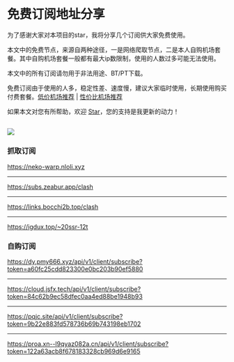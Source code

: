 # 免费订阅地址分享

为了感谢大家对本项目的star，我将分享几个订阅供大家免费使用。

本文中的免费节点，来源自两种途径，一是网络爬取节点，二是本人自购机场套餐。其中自购机场套餐一般都有最大ip数限制，使用的人数过多可能无法使用。

本文中的所有订阅请勿用于非法用途、BT/PT下载。

免费订阅由于使用的人多，稳定性差、速度慢，建议大家临时使用，长期使用购买付费套餐。[低价机场推荐](https://github.com/KaWaIDeSuNe/dijiajichang) | [性价比机场推荐](https://github.com/KaWaIDeSuNe/xingjiabijichang)

如果本文对您有所帮助，欢迎 [Star](https://github.com/KaWaIDeSuNe/dijiajichang)，您的支持是我更新的动力！

![](https://komarev.com/ghpvc/?username=xingjiabijichang-free)
---

### 抓取订阅

<https://neko-warp.nloli.xyz>

---

<https://subs.zeabur.app/clash>

---

<https://links.bocchi2b.top/clash>

---

<https://igdux.top/~20ssr-12t>



### 自购订阅

<https://dy.pmy666.xyz/api/v1/client/subscribe?token=a60fc25cdd823300e0bc203b90ef5880>

---
<https://cloud.jsfx.tech/api/v1/client/subscribe?token=84c62b9ec58dfec0aa4ed88be1948b93>

---

<https://pqjc.site/api/v1/client/subscribe?token=9b22e883fd578736b69b743198eb1702>

---

<https://proa.xn--l9qyaz082a.cn/api/v1/client/subscribe?token=122a63acb8f678183328cb969d6e9165>
